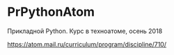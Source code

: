 # PrPythonAtom
Прикладной Python. Курс в техноатоме, осень 2018

https://atom.mail.ru/curriculum/program/discipline/710/
